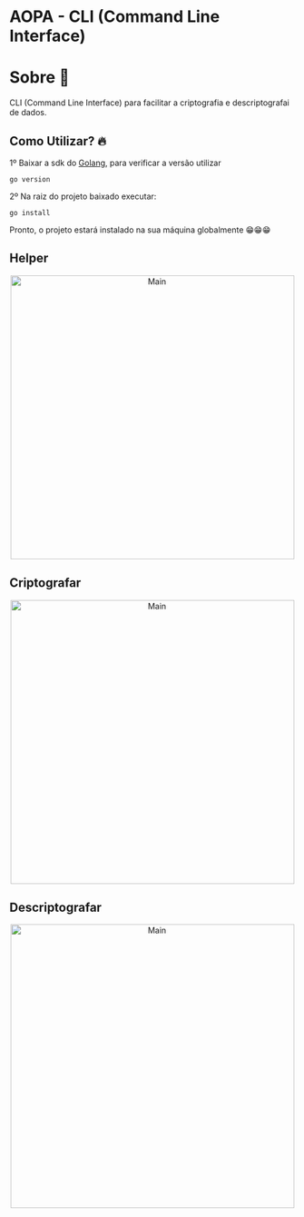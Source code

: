 # AOPA - CLI (Command Line Interface)

# Sobre 📖
CLI (Command Line Interface) para facilitar a criptografia e descriptografai de dados.

## Como Utilizar? 🔥
1º Baixar a sdk do [Golang](https://golang.org/dl/), para verificar a versão utilizar
```
go version
```
2º Na raiz do projeto baixado executar: 
```
go install
```
Pronto, o projeto estará instalado na sua máquina globalmente 😁😁😁

## Helper
<p align="center">
  <img src="https://ik.imagekit.io/usw9dpm4u3i/_1__XQCwD5_0-.png" width="500" title="Main">
</p>

## Criptografar
<p align="center">
  <img src="https://ik.imagekit.io/usw9dpm4u3i/_2__Zw7Caggny.png" width="500" title="Main">
</p>

## Descriptografar
<p align="center">
  <img src="https://ik.imagekit.io/usw9dpm4u3i/_3__EBXLATmFT.png" width="500" title="Main">
</p>